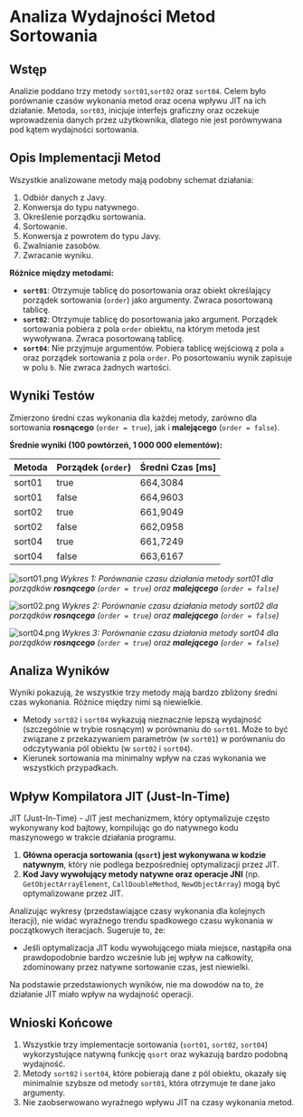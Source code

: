 # Analiza Wydajności Metod Sortowania

## Wstęp

Analizie poddano trzy metody `sort01`,`sort02` oraz `sort04`.
Celem było porównanie czasów wykonania metod oraz ocena wpływu JIT na ich działanie. 
Metoda, `sort03`, inicjuje interfejs graficzny oraz oczekuje wprowadzenia danych przez użytkownika, dlatego nie jest porównywana pod kątem wydajności sortowania.

## Opis Implementacji Metod

Wszystkie analizowane metody mają podobny schemat działania:

1.  Odbiór danych z Javy. 
2.  Konwersja do typu natywnego.
3.  Określenie porządku sortowania.
4.  Sortowanie.
5.  Konwersja z powrotem do typu Javy.
6.  Zwalnianie zasobów.
7.  Zwracanie wyniku.

**Różnice między metodami:**

* **`sort01`**: Otrzymuje tablicę do posortowania oraz obiekt określający porządek sortowania (`order`) jako argumenty. Zwraca posortowaną tablicę.
* **`sort02`**: Otrzymuje tablicę do posortowania jako argument. Porządek sortowania pobiera z pola `order` obiektu, na którym metoda jest wywoływana. Zwraca posortowaną tablicę.
* **`sort04`**: Nie przyjmuje argumentów. Pobiera tablicę wejściową z pola `a` oraz porządek sortowania z pola `order`. Po posortowaniu wynik zapisuje w polu `b`. Nie zwraca żadnych wartości.

## Wyniki Testów

Zmierzono średni czas wykonania dla każdej metody, zarówno dla sortowania **rosnącego** (`order = true`), 
jak i **malejącego** (`order = false`).

**Średnie wyniki (100 powtórzeń, 1 000 000 elementów):**

| Metoda | Porządek (`order`) | Średni Czas [ms] |
| :----- | :----------------- |:-----------------|
| sort01 | true               | 664,3084         |
| sort01 | false              | 664,9603         |
| sort02 | true               | 661,9049         |
| sort02 | false              | 662,0958         |
| sort04 | true               | 661,7249         |
| sort04 | false              | 663,6167         |

![sort01.png](..%2F..%2F..%2F..%2F..%2Fsort01.png)
*Wykres 1: Porównanie czasu działania metody sort01 dla porządków **rosnącego** (`order = true`) oraz  **malejącego** (`order = false`)*


![sort02.png](..%2F..%2F..%2F..%2F..%2Fsort02.png)
*Wykres 2: Porównanie czasu działania metody sort02 dla porządków **rosnącego** (`order = true`) oraz  **malejącego** (`order = false`)*


![sort04.png](..%2F..%2F..%2F..%2F..%2Fsort04.png)
*Wykres 3: Porównanie czasu działania metody sort04 dla porządków **rosnącego** (`order = true`) oraz  **malejącego** (`order = false`)*


## Analiza Wyników
Wyniki pokazują, że wszystkie trzy metody mają bardzo zbliżony średni czas wykonania. Różnice między nimi są niewielkie.

* Metody `sort02` i `sort04` wykazują nieznacznie lepszą wydajność (szczególnie w trybie rosnącym) w porównaniu do `sort01`. Może to być związane z przekazywaniem parametrów (w `sort01`) w porównaniu do odczytywania pól obiektu (w `sort02` i `sort04`).
* Kierunek sortowania ma minimalny wpływ na czas wykonania we wszystkich przypadkach.

## Wpływ Kompilatora JIT (Just-In-Time)

JIT (Just-In-Time) - JIT jest mechanizmem, który optymalizuje często wykonywany kod bajtowy, kompilując go do natywnego kodu maszynowego w trakcie działania programu.

1.  **Główna operacja sortowania (`qsort`) jest wykonywana w kodzie natywnym**, który nie podlega bezpośredniej optymalizacji przez JIT.
2.  **Kod Javy wywołujący metody natywne oraz operacje JNI** (np. `GetObjectArrayElement`, `CallDoubleMethod`, `NewObjectArray`) mogą być optymalizowane przez JIT.

Analizując wykresy (przedstawiające czasy wykonania dla kolejnych iteracji), nie widać wyraźnego trendu spadkowego czasu wykonania w początkowych iteracjach. Sugeruje to, że:
* Jeśli optymalizacja JIT kodu wywołującego miała miejsce, nastąpiła ona prawdopodobnie bardzo wcześnie lub jej wpływ na całkowity, zdominowany przez natywne sortowanie czas, jest niewielki.

Na podstawie przedstawionych wyników, nie ma dowodów na to, że działanie JIT miało wpływ na wydajność operacji. 

## Wnioski Końcowe

1.  Wszystkie trzy implementacje sortowania (`sort01`, `sort02`, `sort04`) wykorzystujące natywną funkcję `qsort` oraz wykazują bardzo podobną wydajność.
2.  Metody `sort02` i `sort04`, które pobierają dane z pól obiektu, okazały się minimalnie szybsze od metody `sort01`, która otrzymuje te dane jako argumenty.
3.  Nie zaobserwowano wyraźnego wpływu JIT na czasy wykonania metod.
